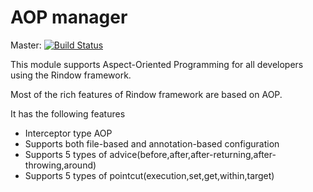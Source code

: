 AOP manager
===========
Master: [![Build Status](https://travis-ci.com/rindow/rindow-aop.png?branch=master)](https://travis-ci.com/rindow/rindow-aop)

This module supports Aspect-Oriented Programming for all developers using the Rindow framework.

Most of the rich features of Rindow framework are based on AOP.

It has the following features

- Interceptor type AOP
- Supports both file-based and annotation-based configuration
- Supports 5 types of advice(before,after,after-returning,after-throwing,around)
- Supports 5 types of pointcut(execution,set,get,within,target)
